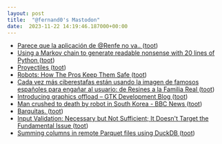 ```yaml
---
layout: post
title:  "@fernand0's Mastodon"
date:  2023-11-22 14:19:46.187000+00:00
---
```

*  [Parece que la aplicación de @Renfe no va.. ](https://mastodon.social/@fernand0/111454636355425747) ([toot](https://mastodon.social/@fernand0/111454636355425747))
*  [Using a Markov chain to generate readable nonsense with 20 lines of Python ](https://benhoyt.com/writings/markov-chain) ([toot](https://mastodon.social/@fernand0/111454176130249756))
*  [Proyectiles ](https://www.flickr.com/photos/fernand0/53338466272) ([toot](https://mastodon.social/@fernand0/111453898198212096))
*  [Robots: How The Pros Keep Them Safe ](https://hackaday.com/2023/11/15/robots-how-the-pros-keep-them-safe) ([toot](https://mastodon.social/@fernand0/111453873498653824))
*  [Cada vez más ciberestafas están usando la imagen de famosos españoles para engañar al usuario: de Resines a la Familia Real ](https://www.genbeta.com/seguridad/cada-vez-ciberestafas-estan-usando-imagen-famosos-espanoles-para-enganar-al-usuario-resines-a-familia-rea) ([toot](https://mastodon.social/@fernand0/111453625074150885))
*  [Introducing graphics offload – GTK Development Blog ](https://blog.gtk.org/2023/11/15/introducing-graphics-offload) ([toot](https://mastodon.social/@fernand0/111453573679835745))
*  [Man crushed to death by robot in South Korea - BBC News ](https://www.bbc.com/news/world-asia-6735470) ([toot](https://mastodon.social/@fernand0/111451817977905894))
*  [Barquitas. ](https://avecesunafoto.wordpress.com/2023/11/21/barquitas) ([toot](https://mastodon.social/@fernand0/111450029364961608))
*  [Input Validation: Necessary but Not Sufficient; It Doesn't Target the Fundamental Issue ](https://discuss.secdim.com/t/input-validation-necessary-but-not-sufficient-it-doesnt-target-the-fundamental-issue/117) ([toot](https://mastodon.social/@fernand0/111450004425092246))
*  [Summing columns in remote Parquet files using DuckDB ](https://til.simonwillison.net/duckdb/remote-parque) ([toot](https://mastodon.social/@fernand0/111449733235231062))
